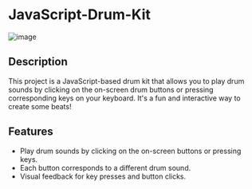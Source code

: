 # JavaScript-Drum-Kit

![image](https://github.com/WaMungai/JavaScript-Drum-Kit/assets/55139857/92618654-d65f-415a-b479-5255734218b5)
## Description

This project is a JavaScript-based drum kit that allows you to play drum sounds by clicking on the on-screen drum buttons or pressing corresponding keys on your keyboard. It's a fun and interactive way to create some beats!

## Features

- Play drum sounds by clicking on the on-screen buttons or pressing keys.
- Each button corresponds to a different drum sound.
- Visual feedback for key presses and button clicks.
